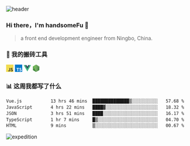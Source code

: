 ![header](https://raw.githubusercontent.com/fzq1998/fzq1998/master/header.png)

### Hi there，I'm handsomeFu 👋

> a front end development engineer from Ningbo, China.

### 🔧 我的搬砖工具
<code><img height="20" src="https://raw.githubusercontent.com/github/explore/80688e429a7d4ef2fca1e82350fe8e3517d3494d/topics/javascript/javascript.png" alt="javascript"></code>
<code><img height="20" src="https://raw.githubusercontent.com/github/explore/80688e429a7d4ef2fca1e82350fe8e3517d3494d/topics/typescript/typescript.png" alt="typescript"></code>
<code><img height="20" src="https://raw.githubusercontent.com/github/explore/80688e429a7d4ef2fca1e82350fe8e3517d3494d/topics/vue/vue.png" alt="vue"></code>
<code><img height="20" src="https://raw.githubusercontent.com/github/explore/80688e429a7d4ef2fca1e82350fe8e3517d3494d/topics/nodejs/nodejs.png" alt="nodejs"></code>



### 📊 这周我都写了什么
<!--START_SECTION:waka-->

```txt
Vue.js           13 hrs 46 mins  ██████████████▒░░░░░░░░░░   57.68 %
JavaScript       4 hrs 22 mins   ████▓░░░░░░░░░░░░░░░░░░░░   18.32 %
JSON             3 hrs 51 mins   ████░░░░░░░░░░░░░░░░░░░░░   16.17 %
TypeScript       1 hr 7 mins     █▒░░░░░░░░░░░░░░░░░░░░░░░   04.70 %
HTML             9 mins          ▒░░░░░░░░░░░░░░░░░░░░░░░░   00.67 %
```

<!--END_SECTION:waka-->


![expedition](https://raw.githubusercontent.com/fzq1998/fzq1998/master/expedition.gif)

